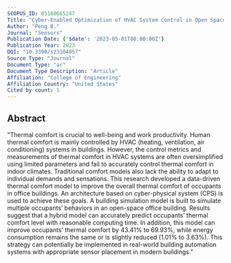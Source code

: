 ```yaml
---
SCOPUS_ID: 85160665247
Title: "Cyber-Enabled Optimization of HVAC System Control in Open Space of Office Building"
Author: "Peng B."
Journal: "Sensors"
Publication Date: {'$date': '2023-05-01T00:00:00Z'}
Publication Year: 2023
DOI: "10.3390/s23104857"
Source Type: "Journal"
Document Type: "ar"
Document Type Description: "Article"
Affiliation: "College of Engineering"
Affiliation Country: "United States"
Cited by count: 1
---
```


## Abstract
"Thermal comfort is crucial to well-being and work productivity. Human thermal comfort is mainly controlled by HVAC (heating, ventilation, air conditioning) systems in buildings. However, the control metrics and measurements of thermal comfort in HVAC systems are often oversimplified using limited parameters and fail to accurately control thermal comfort in indoor climates. Traditional comfort models also lack the ability to adapt to individual demands and sensations. This research developed a data-driven thermal comfort model to improve the overall thermal comfort of occupants in office buildings. An architecture based on cyber-physical system (CPS) is used to achieve these goals. A building simulation model is built to simulate multiple occupants’ behaviors in an open-space office building. Results suggest that a hybrid model can accurately predict occupants’ thermal comfort level with reasonable computing time. In addition, this model can improve occupants’ thermal comfort by 43.41% to 69.93%, while energy consumption remains the same or is slightly reduced (1.01% to 3.63%). This strategy can potentially be implemented in real-world building automation systems with appropriate sensor placement in modern buildings."
